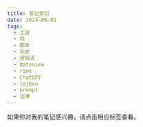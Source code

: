 ```yaml
---
title: 笔记索引
date: 2024-06-01
tags:
  - 工具
  - 鸡
  - 脚本
  - 历史
  - 逻辑语
  - dateview
  - rime
  - ChatGPT
  - lojban
  - prompt
  - 法律
---
```

如果你对我的笔记感兴趣，请点击相应标签查看。
